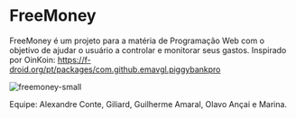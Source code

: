 # FreeMoney
FreeMoney é um projeto para a matéria de Programação Web com o objetivo de ajudar o usuário a controlar e monitorar seus gastos. Inspirado por OinKoin: https://f-droid.org/pt/packages/com.github.emavgl.piggybankpro

![freemoney-small](https://github.com/guiopen/FreeMoney/assets/94094527/52724a27-d1c2-413f-bc86-13c9a39b090f)

Equipe: Alexandre Conte, Giliard, Guilherme Amaral, Olavo Ançai e Marina.
